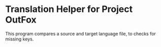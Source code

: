 Translation Helper for Project OutFox
=====================================

This program compares a source and target language file, to checks for missing keys.


